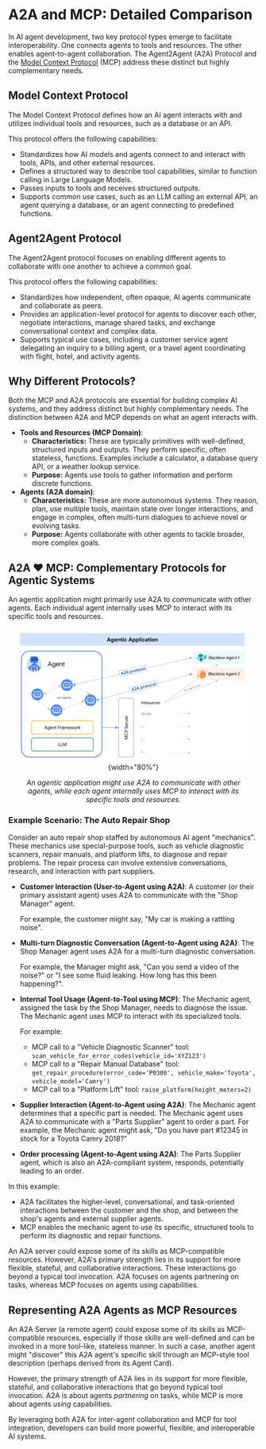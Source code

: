 # A2A and MCP: Detailed Comparison

In AI agent development, two key protocol types emerge to facilitate
interoperability. One connects agents to tools and resources. The other enables
agent-to-agent collaboration. The Agent2Agent (A2A) Protocol and the
[Model Context Protocol](https://modelcontextprotocol.io/) (MCP) address these distinct but highly complementary needs.

## Model Context Protocol

The Model Context Protocol defines how an AI agent interacts with and utilizes individual tools and resources, such as a database or an API.

This protocol offers the following capabilities:

- Standardizes how AI models and agents connect to and interact with tools,
  APIs, and other external resources.
- Defines a structured way to describe tool capabilities, similar to function
  calling in Large Language Models.
- Passes inputs to tools and receives structured outputs.
- Supports common use cases, such as an LLM calling an external API, an agent
  querying a database, or an agent connecting to predefined functions.

## Agent2Agent Protocol

The Agent2Agent protocol focuses on enabling different agents to collaborate with one another to achieve a common goal.

This protocol offers the following capabilities:

- Standardizes how independent, often opaque, AI agents communicate and
  collaborate as peers.
- Provides an application-level protocol for agents to discover each other,
  negotiate interactions, manage shared tasks, and exchange conversational
  context and complex data.
- Supports typical use cases, including a customer service agent delegating an
  inquiry to a billing agent, or a travel agent coordinating with flight,
  hotel, and activity agents.

## Why Different Protocols?

Both the MCP and A2A protocols are
essential for building complex AI systems, and they address distinct but highly
complementary needs. The distinction between A2A and MCP depends on what an
agent interacts with.

- **Tools and Resources (MCP Domain)**:
  - **Characteristics:** These are typically primitives with well-defined,
        structured inputs and outputs. They perform specific, often stateless,
        functions. Examples include a calculator, a database query API, or a
        weather lookup service.
  - **Purpose:** Agents use tools to gather information and perform discrete
        functions.
- **Agents (A2A domain)**:
  - **Characteristics:** These are more autonomous systems. They reason,
        plan, use multiple tools, maintain state over longer interactions, and
        engage in complex, often multi-turn dialogues to achieve novel or
        evolving tasks.
  - **Purpose:** Agents collaborate with other agents to tackle broader, more
        complex goals.


## A2A ❤️ MCP: Complementary Protocols for Agentic Systems

An agentic application might primarily use A2A to communicate with other agents.
Each individual agent internally uses MCP to interact with its specific tools
and resources.

<div style="text-align: center; margin: 20px;" markdown>

![Diagram showing A2A and MCP working together. A User interacts with Agent A using A2A. Agent A interacts with Agent B using A2A. Agent B uses MCP to interact with Tool 1 and Tool 2.](../assets/a2a-mcp.png){width="80%"}

_An agentic application might use A2A to communicate with other agents, while each agent internally uses MCP to interact with its specific tools and resources._

</div>

### Example Scenario: The Auto Repair Shop

Consider an auto repair shop staffed by autonomous AI agent "mechanics".
These mechanics use special-purpose tools, such as vehicle diagnostic scanners,
repair manuals, and platform lifts, to diagnose and repair problems. The repair
process can involve extensive conversations, research, and interaction with part
suppliers.

- **Customer Interaction (User-to-Agent using A2A)**: A customer (or their
    primary assistant agent) uses A2A to communicate with the "Shop Manager"
    agent.

    For example, the customer might say, "My car is making a rattling noise".
- **Multi-turn Diagnostic Conversation (Agent-to-Agent using A2A)**: The Shop
    Manager agent uses A2A for a multi-turn diagnostic conversation.

    For example,
    the Manager might ask, "Can you send a video of the noise?" or "I see
    some fluid leaking. How long has this been happening?".
- **Internal Tool Usage (Agent-to-Tool using MCP)**: The Mechanic agent,
    assigned the task by the Shop Manager, needs to diagnose the issue. The
    Mechanic agent uses MCP to interact with its specialized tools.

    For example:
    - MCP call to a "Vehicle Diagnostic Scanner" tool:
        `scan_vehicle_for_error_codes(vehicle_id='XYZ123')`
    - MCP call to a "Repair Manual Database" tool:
        `get_repair_procedure(error_code='P0300', vehicle_make='Toyota',
        vehicle_model='Camry')`
    - MCP call to a "Platform Lift" tool: `raise_platform(height_meters=2)`
- **Supplier Interaction (Agent-to-Agent using A2A)**: The Mechanic agent
    determines that a specific part is needed. The Mechanic agent uses A2A to
    communicate with a "Parts Supplier" agent to order a part.
    For example, the
    Mechanic agent might ask, "Do you have part #12345 in stock for a Toyota Camry 2018?"
- **Order processing (Agent-to-Agent using A2A)**: The Parts Supplier agent,
    which is also an A2A-compliant system, responds, potentially leading to an
    order.

In this example:

- A2A facilitates the higher-level, conversational, and task-oriented
    interactions between the customer and the shop, and between the shop's
    agents and external supplier agents.
- MCP enables the mechanic agent to use its specific, structured tools to
    perform its diagnostic and repair functions.

An A2A server could expose some of its skills as MCP-compatible resources.
However, A2A's primary strength lies in its support for more flexible, stateful,
and collaborative interactions. These interactions go beyond a typical tool
invocation. A2A focuses on agents partnering on tasks, whereas MCP focuses on
agents using capabilities.

## Representing A2A Agents as MCP Resources

An A2A Server (a remote agent) could expose some of its skills as MCP-compatible resources, especially if those skills are well-defined and can be invoked in a more tool-like, stateless manner. In such a case, another agent might "discover" this A2A agent's specific skill through an MCP-style tool description (perhaps derived from its Agent Card).

However, the primary strength of A2A lies in its support for more flexible, stateful, and collaborative interactions that go beyond typical tool invocation. A2A is about agents _partnering_ on tasks, while MCP is more about agents _using_ capabilities.

By leveraging both A2A for inter-agent collaboration and MCP for tool integration, developers can build more powerful, flexible, and interoperable AI systems.
